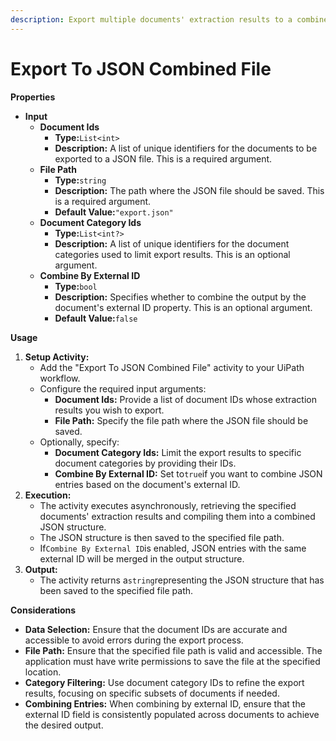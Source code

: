 ```yaml
---
description: Export multiple documents' extraction results to a combined JSON file.
---
```


# Export To JSON Combined File

**Properties**

* **Input**
  * **Document Ids**
    * **Type:**`List<int>`
    * **Description:** A list of unique identifiers for the documents to be exported to a JSON file. This is a required argument.
  * **File Path**
    * **Type:**`string`
    * **Description:** The path where the JSON file should be saved. This is a required argument.
    * **Default Value:**`"export.json"`
  * **Document Category Ids**
    * **Type:**`List<int?>`
    * **Description:** A list of unique identifiers for the document categories used to limit export results. This is an optional argument.
  * **Combine By External ID**
    * **Type:**`bool`
    * **Description:** Specifies whether to combine the output by the document's external ID property. This is an optional argument.
    * **Default Value:**`false`

**Usage**

1. **Setup Activity:**
   * Add the "Export To JSON Combined File" activity to your UiPath workflow.
   * Configure the required input arguments:
     * **Document Ids:** Provide a list of document IDs whose extraction results you wish to export.
     * **File Path:** Specify the file path where the JSON file should be saved.
   * Optionally, specify:
     * **Document Category Ids:** Limit the export results to specific document categories by providing their IDs.
     * **Combine By External ID:** Set to`true`if you want to combine JSON entries based on the document's external ID.
2. **Execution:**
   * The activity executes asynchronously, retrieving the specified documents' extraction results and compiling them into a combined JSON structure.
   * The JSON structure is then saved to the specified file path.
   * If`Combine By External ID`is enabled, JSON entries with the same external ID will be merged in the output structure.
3. **Output:**
   * The activity returns a`string`representing the JSON structure that has been saved to the specified file path.

**Considerations**

* **Data Selection:** Ensure that the document IDs are accurate and accessible to avoid errors during the export process.
* **File Path:** Ensure that the specified file path is valid and accessible. The application must have write permissions to save the file at the specified location.
* **Category Filtering:** Use document category IDs to refine the export results, focusing on specific subsets of documents if needed.
* **Combining Entries:** When combining by external ID, ensure that the external ID field is consistently populated across documents to achieve the desired output.
